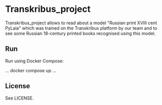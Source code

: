 # Transkribus_project

Transkribus_project allows to read about a model "Russian print XVIII cent PyLaia" which was trained on the Transkribus platform by our team and to see some Russian 18-century printed books recognised using this model.

## Run

Run using Docker Compose:

...
docker compose up
...


## License

See LICENSE.